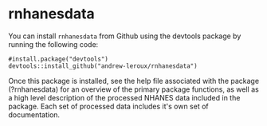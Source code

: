 # rnhanesdata

You can install `rnhanesdata` from Github using the devtools package by running the following code:

```{r}
#install.package("devtools")
devtools::install_github("andrew-leroux/rnhanesdata")
```
Once this package is installed, see the help file associated with the package (?rnhanesdata) for an overview of the primary package
functions, as well as a high level description of the processed NHANES data included in the package. Each set of processed data includes it's own set of documentation.
